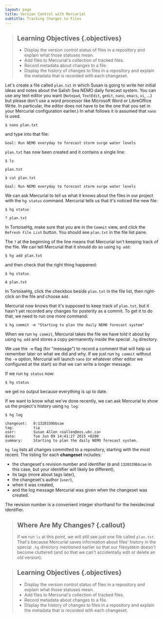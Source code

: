 ```yaml
---
layout: page
title: Version Control with Mercurial
subtitle: Tracking Changes to Files
---
```

> ## Learning Objectives {.objectives}
>
> * Display the version control status of files in a repository and explain what those statuses mean.
> * Add files to Mercurial's collection of tracked files.
> * Record metadata about changes to a file.
> * Display the history of changes to files in a repository and explain the metadata that is recorded with each changeset.

Let's create a file called `plan.txt` in which Susan is going to write her initial ideas and notes about the Salish Sea NEMO daily forecast system.
You can use any text editor you want
(`Notepad`, `TextEdit`, `gedit`, `nano`, `emacs`, `vi`, ...)
but please don't use a word processor like Microsoft Word or LibreOffice Write.
In particular,
the editor does not have to be the one that you set in your Mercurial configuration earlier.)
In what follows it is assumed that `nano` is used.

~~~ {.bash}
$ nano plan.txt
~~~

and type into that file:

~~~ {.output}
Goal: Run NEMO everyday to forecast storm surge water levels
~~~

`plan.txt` has now been created and it contains a single line:

~~~ {.bash}
$ ls
~~~
~~~ {.output}
plan.txt
~~~
~~~ {.bash}
$ cat plan.txt
~~~
~~~ {.output}
Goal: Run NEMO everyday to forecast storm surge water levels
~~~

We can ask Mercurial to tell us what it knows about the files in our project with the `hg status` command.
Mercurial tells us that it's noticed the new file:

~~~ {.bash}
$ hg status
~~~
~~~ {.output}
? plan.txt
~~~

In TortoiseHg,
make sure that you are in the `Commit` view,
and click the `Refresh File List` button.
You should see `plan.txt` in the file list pane.

The `?` at the beginning of the line means that Mercurial isn't keeping track of the file.
We can tell Mercurial that it should do so using `hg add`:

~~~ {.bash}
$ hg add plan.txt
~~~

and then check that the right thing happened:

~~~ {.bash}
$ hg status
~~~
~~~ {.output}
A plan.txt
~~~

In TortoiseHg,
click the checkbox beside `plan.txt` in the file list,
then right-click on the file and choose `Add`.

Mercurial now knows that it's supposed to keep track of `plan.txt`,
but it hasn't yet recorded any changes for posterity as a commit.
To get it to do that,
we need to run one more command:

~~~ {.bash}
$ hg commit -m "Starting to plan the daily NEMO forecast system"
~~~

When we run `hg commit`,
Mercurial takes the file we have told it about by using `hg add` and stores a copy permanently inside the special `.hg` directory.

We use the `-m` flag (for "message") to record a comment that will help us remember later on what we did and why.
If we just run `hg commit` without the `-m` option,
Mercurial will launch `nano`
(or whatever other editor we configured at the start)
so that we can write a longer message.

If we run `hg status` now:

~~~ {.bash}
$ hg status
~~~

we get no output because everything is up to date.

If we want to know what we've done recently,
we can ask Mercurial to show us the project's history using `hg log`:

~~~ {.bash}
$ hg log
~~~
~~~ {.output}
changeset:   0:1320339bbcae
tag:         tip
user:        Susan Allen <sallen@eos.ubc.ca>
date:        Tue Jun 09 14:41:27 2015 +0200
summary:     Starting to plan the daily NEMO forecast system.

~~~

`hg log` lists all changes committed to a repository,
starting with the most recent.
The listing for each **changeset** includes:

* the changeset's revision number and identifier
  (`0` and `1320339bbcae` in this case,
  but your identifier will likely be different),
* its tags
  (more about tags later),
* the changeset's author (`user`),
* when it was created,
* and the log message Mercurial was given when the changeset was created.

The revision number is a convenient integer shorthand for the hexidecimal
identifier.

> ## Where Are My Changes? {.callout}
>
> If we run `ls` at this point,
> we will still see just one file called `plan.txt`.
> That's because Mercurial saves information about files' history in the special `.hg` directory mentioned earlier so that our filesystem doesn't become cluttered
> (and so that we can't accidentally edit or delete an old version).


> ## Learning Objectives {.objectives}
>
> * Display the version control status of files in a repository and explain what those statuses mean.
> * Add files to Mercurial's collection of tracked files.
> * Record metadata about changes to a file.
> * Display the history of changes to files in a repository and explain the metadata that is recorded with each changeset.
